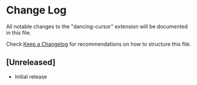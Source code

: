 # Change Log

All notable changes to the "dancing-cursor" extension will be documented in this file.

Check [Keep a Changelog](http://keepachangelog.com/) for recommendations on how to structure this file.

## [Unreleased]

- Initial release